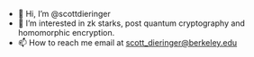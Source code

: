 - 👋 Hi, I’m @scottdieringer
- 👀 I’m interested in zk starks, post quantum cryptography and homomorphic encryption.
- 📫 How to reach me email at scott_dieringer@berkeley.edu

<!---
scottdieringer/scottdieringer is a ✨ special ✨ repository because its `README.md` (this file) appears on your GitHub profile.
You can click the Preview link to take a look at your changes.
--->
